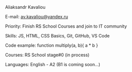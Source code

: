 Aliaksandr Kavaliou

E-mail: av.kavaliou@yandex.ru

Priority: Finish RS School Courses and join to IT community

Skills: JS, HTML, CSS Basics, Git, GitHub, VS Code

Code example:
function multiply(a, b){
 a * b
}

Courses: RS School stage#0 (in process)

Languages: English - A2 (B1 is coming soon...)


